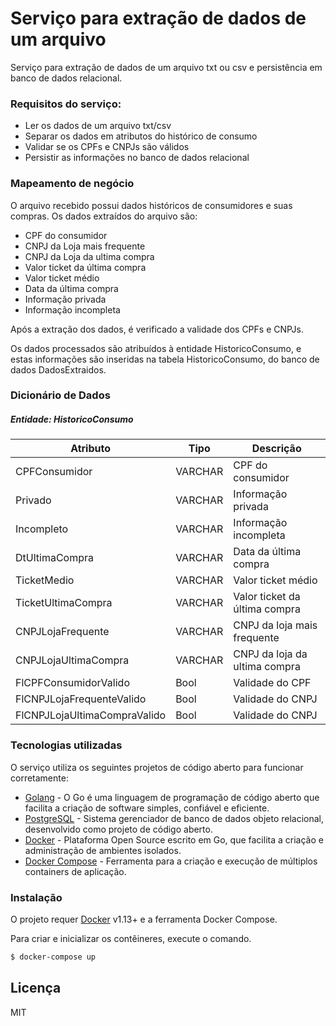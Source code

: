 #  Serviço para extração de dados de um arquivo

Serviço para extração de dados de um arquivo txt ou csv e persistência em banco de dados relacional.
### Requisitos do serviço:
  - Ler os dados de um arquivo txt/csv
  - Separar os dados em atributos do histórico de consumo
  - Validar se os CPFs e CNPJs são válidos
  - Persistir as informações no banco de dados relacional

### Mapeamento de negócio
O arquivo recebido possui dados históricos de consumidores e suas compras. 
Os dados extraídos do arquivo são: 

  - CPF do consumidor
  - CNPJ da Loja mais frequente
  - CNPJ da Loja da ultima compra
  - Valor ticket da última compra
  - Valor ticket médio
  - Data da última compra
  - Informação privada
  - Informação incompleta

Após a extração dos dados, é verificado a validade dos CPFs e CNPJs.

Os dados processados são atribuídos à entidade HistoricoConsumo, e estas informações são inseridas na tabela HistoricoConsumo, do banco de dados DadosExtraidos. 

### Dicionário de Dados
##### Entidade: HistoricoConsumo
| Atributo | Tipo | Descrição |
| ------ | ------ | ------ |
| CPFConsumidor | VARCHAR | CPF do consumidor |
| Privado | VARCHAR | Informação privada |
| Incompleto | VARCHAR | Informação incompleta |
| DtUltimaCompra | VARCHAR | Data da última compra |
| TicketMedio | VARCHAR | Valor ticket médio |
| TicketUltimaCompra | VARCHAR | Valor ticket da última compra |
| CNPJLojaFrequente | VARCHAR | CNPJ da loja mais frequente |
| CNPJLojaUltimaCompra | VARCHAR | CNPJ da loja da ultima compra |
| FlCPFConsumidorValido | Bool | Validade do CPF |
| FlCNPJLojaFrequenteValido | Bool | Validade do CNPJ |
| FlCNPJLojaUltimaCompraValido | Bool | Validade do CNPJ |

### Tecnologias utilizadas

O serviço utiliza os seguintes projetos de código aberto para funcionar corretamente:

* [Golang](https://golang.org) - O Go é uma linguagem de programação de código aberto que facilita a criação de software simples, confiável e eficiente.
* [PostgreSQL](https://www.postgresql.org) - Sistema gerenciador de banco de dados objeto relacional, desenvolvido como projeto de código aberto.
* [Docker](https://docs.docker.com/) - Plataforma Open Source escrito em Go, que facilita a criação e administração de ambientes isolados.
* [Docker Compose](https://docs.docker.com/compose) - Ferramenta para a criação e execução de múltiplos containers de aplicação. 


### Instalação

O projeto requer [Docker](https://docs.docker.com/) v1.13+ e a ferramenta Docker Compose.

Para criar e inicializar os contêineres, execute o comando.

```sh
$ docker-compose up
```

Licença
----

MIT

